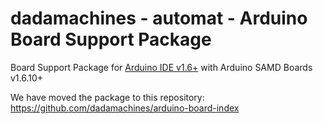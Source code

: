 # dadamachines - automat - Arduino Board Support Package
Board Support Package for [Arduino IDE v1.6+](https://www.arduino.cc/en/Main/Software) with Arduino SAMD Boards v1.6.10+

We have moved the package to this repository: https://github.com/dadamachines/arduino-board-index


